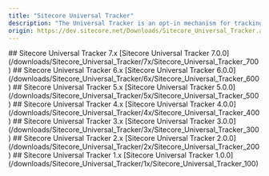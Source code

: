 ```yaml
---
title: "Sitecore Universal Tracker"
description: "The Universal Tracker is an opt-in mechanism for tracking interactions and events from headless clients."
origin: https://dev.sitecore.net/Downloads/Sitecore_Universal_Tracker.aspx
---
```


<Card variant='outlineRaised' px={0} mb={8}>
<CardHeader>
## Sitecore Universal Tracker 7.x
</CardHeader>
<CardBody>
[Sitecore Universal Tracker 7.0.0](/downloads/Sitecore_Universal_Tracker/7x/Sitecore_Universal_Tracker_700)
</CardBody>          
</Card>

<Card variant='outlineRaised' px={0} mb={8}>
<CardHeader>
## Sitecore Universal Tracker 6.x
</CardHeader>
<CardBody>
[Sitecore Universal Tracker 6.0.0](/downloads/Sitecore_Universal_Tracker/6x/Sitecore_Universal_Tracker_600)
</CardBody>          
</Card>

<Card variant='outlineRaised' px={0} mb={8}>
<CardHeader>
## Sitecore Universal Tracker 5.x
</CardHeader>
<CardBody>
[Sitecore Universal Tracker 5.0.0](/downloads/Sitecore_Universal_Tracker/5x/Sitecore_Universal_Tracker_500)
</CardBody>          
</Card>

<Card variant='outlineRaised' px={0} mb={8}>
<CardHeader>
## Sitecore Universal Tracker 4.x
</CardHeader>
<CardBody>
[Sitecore Universal Tracker 4.0.0](/downloads/Sitecore_Universal_Tracker/4x/Sitecore_Universal_Tracker_400)
</CardBody>          
</Card>

<Card variant='outlineRaised' px={0} mb={8}>
<CardHeader>
## Sitecore Universal Tracker 3.x
</CardHeader>
<CardBody>
[Sitecore Universal Tracker 3.0.0](/downloads/Sitecore_Universal_Tracker/3x/Sitecore_Universal_Tracker_300)
</CardBody>          
</Card>

<Card variant='outlineRaised' px={0} mb={8}>
<CardHeader>
## Sitecore Universal Tracker 2.x
</CardHeader>
<CardBody>
[Sitecore Universal Tracker 2.0.0](/downloads/Sitecore_Universal_Tracker/2x/Sitecore_Universal_Tracker_200)
</CardBody>          
</Card>

<Card variant='outlineRaised' px={0} mb={8}>
<CardHeader>
## Sitecore Universal Tracker 1.x
</CardHeader>
<CardBody>
[Sitecore Universal Tracker 1.0.0](/downloads/Sitecore_Universal_Tracker/1x/Sitecore_Universal_Tracker_100)
</CardBody>          
</Card>